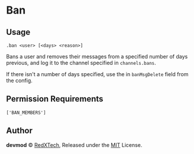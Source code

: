 # Ban

## Usage
`.ban <user> [<days> <reason>]`

Bans a user and removes their messages from a specified number of days previous,
and log it to the channel specified in `channels.bans`.

If there isn't a number of days specified, use the in `banMsgDelete` field from
the config.

## Permission Requirements
`['BAN_MEMBERS']`

## Author
**devmod** © [RedXTech](https://github.com/redxtech), Released under the [MIT](../LICENSE.md) License.
